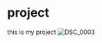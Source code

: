 # project
this is my project
![DSC_0003](https://user-images.githubusercontent.com/84309740/189476644-dd46cd1e-7329-4fa6-bc0d-7a7d38b132d6.jpg)
